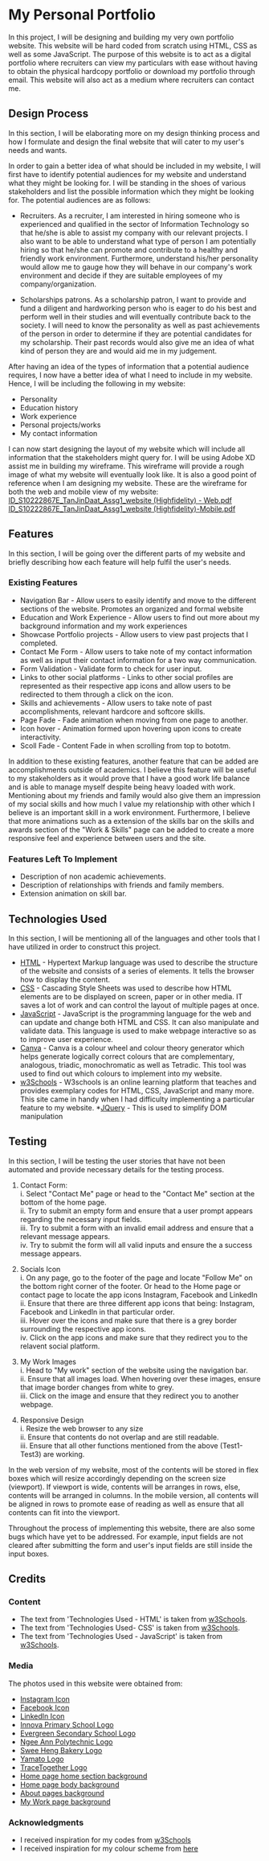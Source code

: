 # My Personal Portfolio
In this project, I will be designing and building my very own portfolio website. This website will be hard coded from scratch using HTML, CSS as well as some JavaScript. The purpose of this website is to act as a digital portfolio where recruiters can view my particulars with ease without having to obtain the physical hardcopy portfolio or download my portfolio through email. This website will also act as a medium where recruiters can contact me.

## Design Process
In this section, I will be elaborating more on my design thinking process and how I formulate and design the final website that will cater to my user's needs and wants.

In order to gain a better idea of what should be included in my website, I will first have to identify potential audiences for my website and understand what they might be looking for. I will be standing in the shoes of various stakeholders and list the possible information which they might be looking for. The potential audiences are as follows:

* Recruiters. As a recruiter, I am interested in hiring someone who is experienced and qualified in the sector of Information Technology so that he/she is able to assist my company with our relevant projects. I also want to be able to understand what type of person I am potentially hiring so that he/she can promote and contribute to a healthy and friendly work environment. Furthermore, understand his/her personality would allow me to gauge how they will behave in our company's work environment and decide if they are suitable employees of my company/organization.

*  Scholarships patrons. As a scholarship patron, I want to provide and fund a diligent and hardworking person who is eager to do his best and perform well in their studies and will eventually contribute back to the society. I will need to know the personality as well as past achievements of the person in order to determine if they are potential candidates for my scholarship. Their past records would also give me an idea of what kind of person they are and would aid me in my judgement.

After having an idea of the types of information that a potential audience requires, I now have a better idea of what I need to include in my website. Hence, I will be including the following in my website:

* Personality
* Education history
* Work experience
* Personal projects/works
* My contact information

I can now start designing the layout of my website which will include all information that the stakeholders might query for. I will be using Adobe XD assist me in building my wireframe. This wireframe will provide a rough image of what my website will eventually look like. It is also a good point of reference when I am designing my website. These are the wireframe for both the web and mobile view of my website:
[ID_S10222867E_TanJinDaat_Assg1_website (Highfidelity) - Web.pdf](https://github.com/Jin-Daat/ID-Assignment-1/files/7642108/ID_S10222867E_TanJinDaat_Assg1_website.Highfidelity.-.Web.pdf)
<br>[ID_S10222867E_TanJinDaat_Assg1_website (Highfidelity)-Mobile.pdf](https://github.com/Jin-Daat/ID-Assignment-1/files/7642109/ID_S10222867E_TanJinDaat_Assg1_website.Highfidelity.-Mobile.pdf)

## Features
In this section, I will be going over  the different parts of my website and briefly describing how each feature will help fulfil the user's needs.

### Existing Features
* Navigation Bar - Allow users to easily identify and move to the different sections of the website. Promotes an organized and formal website
* Education and Work Experience - Allow users to find out more about my background information and my work experiences
* Showcase Portfolio projects - Allow users to view past projects that I completed.
* Contact Me Form - Allow users to take note of my contact information as well as input their contact information for a two way communication.
* Form Validation - Validate form to check for user input.
* Links to other social platforms - Links to other social profiles are represented as their respective app icons and allow users to be redirected to them through a click on the icon.
* Skills and achievements - Allow users to take note of past accomplishments, relevant hardcore and softcore skills.
* Page Fade - Fade animation when moving from one page to another.
* Icon hover - Animation formed upon hovering upon icons to create interactivity.
* Scoll Fade - Content Fade in when scrolling from top to bototm.

In addition to these existing features, another feature that can be added are accomplishments outside of academics. I believe this feature will be useful to my stakeholders as it would prove that I have a good work life balance and is able to manage myself despite being heavy loaded with work. Mentioning about my friends and family would also give them an impression of my social skills and how much I value my relationship with other which I believe is an important skill in a work environment. Furthermore, I believe that more animations such as a extension of the skills bar on the skills and awards section of the "Work & Skills" page can be added to create a more responsive feel and experience between users and the site.

### Features Left To Implement
* Description of non academic achievements.
* Description of relationships with friends and family members.
* Extension animation on skill bar.

## Technologies Used
In this section, I will be mentioning all of the languages and other tools that I have utilized in order to construct this project.

* [HTML](https://html.spec.whatwg.org/multipage/) - Hypertext Markup language was used to describe the structure of the website and consists of a series of elements. It tells the browser how to display the content. 
* [CSS](https://www.w3.org/Style/CSS/Overview.en.html) - Cascading Style Sheets was used to describe how HTML elements are to be displayed on screen, paper or in other media. IT saves a lot of work and can control the layout of multiple pages at once. 
* [JavaScript](https://www.javascript.com/) - JavaScript is the programming language for the web and can update and change both HTML and CSS. It can also manipulate and validate data. This language is used to make webpage interactive so as to improve user experience. 
* [Canva](https://www.canva.com/colors/color-wheel/) - Canva is a colour wheel and colour theory generator which helps generate logically correct colours that are complementary, analogous, triadic, monochromatic as well as Tetradic. This tool was used to find out which colours to implement into my website.
* [w3Schools](https://www.w3schools.com/) - W3schools is an online learning platform that teaches and provides exemplary codes for HTML, CSS, JavaScript and many more. This site came in handy when I had difficulty implementing a particular feature to my website.
*[JQuery](https://jquery.com/) - This is used to simplify DOM manipulation

## Testing
In this section, I will be testing the user stories that have not been automated and provide necessary details for the testing process.

1. Contact Form:
    <br/>i. Select "Contact Me" page or head to the "Contact Me" section at the bottom of the home page.
    <br/>ii. Try to submit an empty form and ensure that a user prompt appears regarding the necessary input fields.
    <br/>iii. Try to submit a form with an invalid email address and ensure that a relevant message appears.
    <br/>iv. Try to submit the form will all valid inputs and ensure the a success message appears.

2. Socials Icon
    <br/>i. On any page, go to the footer of the page and locate "Follow Me" on the bottom right corner of the footer. Or head to the Home page or contact page to locate the app icons Instagram, Facebook and LinkedIn
    <br/>ii. Ensure that there are three different app icons that being: Instagram, Facebook and LinkedIn in that particular order.
    <br/>iii. Hover over the icons and make sure that there is a grey border surrounding the respective app icons.
    <br/>iv. Click on the app icons and make sure that they redirect you to the relavent social platform.

3. My Work Images
    <br/>i. Head to "My work" section of the website using the navigation bar.
    <br/>ii. Ensure that all images load. When hovering over these images, ensure that image border changes from white to grey.
    <br/>iii. Click on the image and ensure that they redirect you to another webpage.

4. Responsive Design
    <br/>i. Resize the web browser to any size
    <br/>ii. Ensure that contents do not overlap and are still readable.
    <br/>iii. Ensure that all other functions mentioned from the above (Test1-Test3) are working.

In the web version of my website, most of the contents will be stored in flex boxes which will resize accordingly depending on the screen size (viewport). If viewport is wide, contents will be arranges in rows, else, contents will be arranged in columns. In the mobile version, all contents will be aligned in rows to promote ease of reading as well as ensure that all contents can fit into the viewport.

Throughout the process of implementing this website, there are also some bugs which have yet to be addressed. For example, input fields are not cleared after submitting the form and user's input fields are still inside the input boxes.

## Credits

### Content
* The text from 'Technologies Used - HTML' is taken from [w3Schools](https://www.w3schools.com/html/html_intro.asp).
* The text from 'Technologies Used- CSS' is taken from [w3Schools](https://www.w3schools.com/css/css_intro.asp).
* The text from 'Technologies Used - JavaScript' is taken from [w3Schools](https://www.w3schools.com/whatis/whatis_js.asp).

### Media
The photos used in this website were obtained from:
* [Instagram Icon](https://brandpalettes.com/wp-content/uploads/2018/10/Instagram.png?ezimgfmt=ng:webp/ngcb1/rs:device/rscb1-1)
* [Facebook Icon](https://brandpalettes.com/wp-content/uploads/2018/05/facebook_color_codes-300x300.png?ezimgfmt=rs:300x300/rscb1/ng:webp/ngcb1)
* [LinkedIn Icon](https://cdn-icons-png.flaticon.com/512/174/174857.png)
* [Innova Primary School Logo](https://innovapri.moe.edu.sg/school-song-crest/)
* [Evergreen Secondary School Logo](https://evergreensec.moe.edu.sg/)
* [Ngee Ann Polytechnic Logo](https://www.np.edu.sg/Pages/default.aspx)
* [Swee Heng Bakery Logo](https://payalebarsquare.sg/directory/swee-heng-bakery-1989-classic/)
* [Yamato Logo](https://www.yamatoamerica.com/about-us/the-yamato-cat/)
* [TraceTogether Logo](https://play.google.com/store/apps/details?id=sg.gov.tech.bluetrace&hl=en_US&gl=US)
* [Home page home section background](https://i.pinimg.com/originals/2c/4b/d8/2c4bd83620ea9b7fca769f5f2df69dfe.jpg)
* [Home page body background](https://images.unsplash.com/photo-1551554781-c46200ea959d?ixlib=rb-1.2.1&ixid=MnwxMjA3fDB8MHxleHBsb3JlLWZlZWR8Mnx8fGVufDB8fHx8&w=1000&q=80)
* [About pages background](https://www.google.com/search?sa=G&hl=en&tbs=simg:CAQS8gEJDgi_1KAbkg7Ua5gELELCMpwgaOgo4CAQSFMcdvD23FLcD4yj0DYMS2yP2BPcrGho_1uWpsGbCxda9i3W-bpuNO1omk-xqKhSikKiAFMAQMCxCOrv4IGgoKCAgBEgSg1dHVDAsQne3BCRqGAQodCgpob3Jpem9udGFs2qWI9gMLCgkvYS8ybXF2emMKGwoIdmVydGljYWzapYj2AwsKCS9hLzRoaDNwMAoXCgRoYXJk2qWI9gMLCgkvYS9iNXk1ZzIKGQoHZHJhd2luZ9qliPYDCgoIL20vMDJjc2YKFAoDYXJ02qWI9gMJCgcvbS8wamp3DA&sxsrf=AOaemvIf42r_LyfI3-SX1NyOhqPGQv75FA:1638281184531&q=Stationery&tbm=isch&ved=2ahUKEwjn6K6AocD0AhX9FbcAHWFSDxQQwg4oAHoECAEQMg&biw=1920&bih=947&dpr=1#imgrc=HZ4-0I9rn70ymM)
* [My Work page background](https://stock.adobe.com/es/images/seamless-pattern-with-school-stationery-drawn-with-black-contour-lines-on-white-background-backdrop-with-items-for-education-monochrome-vector-illustration-in-linear-style-for-textile-print/221978909) 

### Acknowledgments
* I received inspiration for my codes from [w3Schools](https://www.w3schools.com/)
* I received inspiration for my colour scheme from [here](https://99designs.com.sg/blog/tips/website-color-schemes/)


